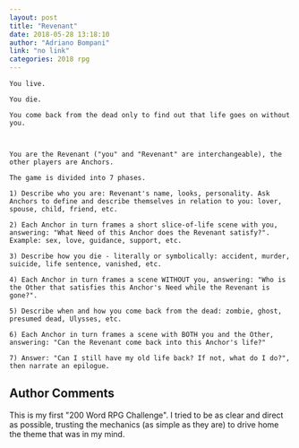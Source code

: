 ```yaml
---
layout: post
title: "Revenant"
date: 2018-05-28 13:18:10
author: "Adriano Bompani"
link: "no link"
categories: 2018 rpg
---
```

```
You live.

You die.

You come back from the dead only to find out that life goes on without you.



You are the Revenant ("you" and "Revenant" are interchangeable), the other players are Anchors.

The game is divided into 7 phases.

1) Describe who you are: Revenant's name, looks, personality. Ask Anchors to define and describe themselves in relation to you: lover, spouse, child, friend, etc.

2) Each Anchor in turn frames a short slice-of-life scene with you, answering: "What Need of this Anchor does the Revenant satisfy?". Example: sex, love, guidance, support, etc.

3) Describe how you die - literally or symbolically: accident, murder, suicide, life sentence, vanished, etc.

4) Each Anchor in turn frames a scene WITHOUT you, answering: "Who is the Other that satisfies this Anchor's Need while the Revenant is gone?".

5) Describe when and how you come back from the dead: zombie, ghost, presumed dead, Ulysses, etc.

6) Each Anchor in turn frames a scene with BOTH you and the Other, answering: "Can the Revenant come back into this Anchor's life?"

7) Answer: "Can I still have my old life back? If not, what do I do?", then narrate an epilogue.
```
## Author Comments 

This is my first "200 Word RPG Challenge". I tried to be as clear and direct as possible, trusting the mechanics (as simple as they are) to drive home the theme that was in my mind.
